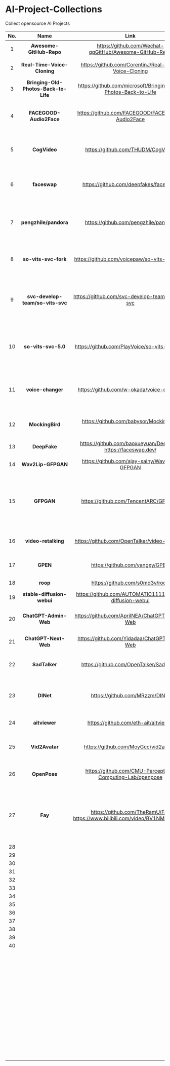 # AI-Project-Collections
Collect opensource AI Projects


| No. |                 Name                 |                             Link                             |                             Intro                             | Fork      |
| :--: | :----------------------------------: | :----------------------------------------------------------: | :----------------------------------------------------------: | --------- |
|  1   |       **Awesome-GitHub-Repo**        |    https://github.com/Wechat-ggGitHub/Awesome-GitHub-Repo    |          收集整理 GitHub 上高质量、有趣的开源项目。          |           |
|  2   |     **Real-Time-Voice-Cloning**      |     https://github.com/CorentinJ/Real-Time-Voice-Cloning     | Clone a voice in 5 seconds to generate arbitrary speech in real-time |           |
|  3   | **Bringing-Old-Photos-Back-to-Life** | https://github.com/microsoft/Bringing-Old-Photos-Back-to-Life |          Microsoft: Bringing Old Photo Back to Life          | 12.4      |
|  4   |       **FACEGOOD-Audio2Face**        |       https://github.com/FACEGOOD/FACEGOOD-Audio2Face        | We create a project that transforms audio to blendshape weights,and drives the digital human,xiaomei,in UE project. |           |
|  5   |             **CogVideo**             |              https://github.com/THUDM/CogVideo               | Text-to-video generation. The repo for ICLR2023 paper "CogVideo: Large-scale Pretraining for Text-to-Video Generation via Transformers" |           |
|  6   |             **faceswap**             |            https://github.com/deepfakes/faceswap             | Deepfakes Software For All<br />FaceSwap｜Windows全流程安装部署教程<br />https://openai.wiki/faceswap-windows.html | 46k       |
|  7   |        **pengzhile/pandora**         |             https://github.com/pengzhile/pandora             | 潘多拉 (Pandora)，一个让你呼吸顺畅的 ChatGPT。<br />潘多拉实现了网页版 ChatGPT 的主要操作。后端优化，绕过 Cloudflare，速度喜人。 |           |
|  8   |         **so-vits-svc-fork**         |         https://github.com/voicepaw/so-vits-svc-fork         | A fork of [`so-vits-svc`](https://github.com/svc-develop-team/so-vits-svc) with **realtime support** and **greatly improved interface**. Based on branch `4.0` (v1) (or `4.1`) and the models are compatible. | 5.7k      |
|  9   |   **svc-develop-team/so-vits-svc**   |       https://github.com/svc-develop-team/so-vits-svc        | 歌声音色转换模型，通过SoftVC内容编码器提取源音频语音特征，与F0同时输入VITS替换原本的文本输入达到歌声转换的效果。同时，更换声码器为 [NSF HiFiGAN](https://github.com/openvpi/DiffSinger/tree/refactor/modules/nsf_hifigan)解决断音问题。 | 15.4k     |
|  10  |         **so-vits-svc-5.0**          |         https://github.com/PlayVoice/so-vits-svc-5.0         | Core Engine of Singing Voice Conversion & Singing Voice Clone<br />Variational Inference with adversarial learning for end-to-end Singing Voice Conversion based on VITS | 1.2k      |
|  11  |          **voice-changer**           |           https://github.com/w-okada/voice-changer           | This is a client software for performing real-time voice conversion using various Voice Conversion (VC) AI. The supported AI for voice conversion are as follows. |           |
|  12  |           **MockingBird**            | https://github.com/babysor/MockingBird<br /><br /> | AI拟声: 5秒内克隆您的声音并生成任意语音内容 Clone a voice in 5 seconds to generate arbitrary speech in real-time | **29.4k** |
|  13  |             **DeepFake**             | https://github.com/baoxueyuan/DeepFake<br />https://faceswap.dev/ |                  DeepFake 深度伪造技术专栏                   | 4         |
|  14  |          **Wav2Lip-GFPGAN**          |         https://github.com/ajay-sainy/Wav2Lip-GFPGAN         | Combine Lip Sync AI and Face Restoration AI to get ultra high quality videos. | 400       |
|  15  |              **GFPGAN**              |             https://github.com/TencentARC/GFPGAN             | GFPGAN aims at developing a **Practical Algorithm for Real-world Face Restoration**.<br/>It leverages rich and diverse priors encapsulated in a pretrained face GAN (*e.g.*, StyleGAN2) for blind face restoration. |           |
|  16  |         **video-retalking**          |        https://github.com/OpenTalker/video-retalking         | VideoReTalking: Audio-based Lip Synchronization for Talking Head Video Editing In the Wild | 760       |
|  17  |               **GPEN**               |                https://github.com/yangxy/GPEN                | GAN Prior Embedded Network for Blind Face Restoration in the Wild | 2k        |
|  18  |               **roop**               |                https://github.com/s0md3v/roop                |              one-click **deepfake** (face swap)              | 10.8k     |
|  19  |      **stable-diffusion-webui**      |   https://github.com/AUTOMATIC1111/stable-diffusion-webui    |                   Stable Diffusion web UI                    | 84k       |
|  20  |        **ChatGPT-Admin-Web**         |        https://github.com/AprilNEA/ChatGPT-Admin-Web         | 带有用户管理和后台管理系统的 ChatGPT WebUI<br />https://lmo.best/ (hotmail / 2..1) | 1.8k      |
|  21  |         **ChatGPT-Next-Web**         |         https://github.com/Yidadaa/ChatGPT-Next-Web          |           一键免费部署你的私人 ChatGPT 网页应用。            |           |
|  22  |            **SadTalker**             |           https://github.com/OpenTalker/SadTalker            | SadTalker：Learning Realistic 3D Motion Coefficients for Stylized Audio-Driven Single Image Talking Face Animation | 4.5k      |
|  23  |              **DINet**               |                https://github.com/MRzzm/DINet                | The source code of "DINet: deformation inpainting network for realistic face visually dubbing on high resolution video." |           |
|  24  |            **aitviewer**             |             https://github.com/eth-ait/aitviewer             | A set of tools to visualize and interact with sequences of 3D data. | 320       |
|  25  |            **Vid2Avatar**            |             https://github.com/MoyGcc/vid2avatar             | Vid2Avatar: 3D Avatar Reconstruction from Videos in the Wild via Self-supervised Scene Decomposition |           |
|  26  |             **OpenPose**             |   https://github.com/CMU-Perceptual-Computing-Lab/openpose   | OpenPose: Real-time multi-person keypoint detection library for body, face, hands, and foot estimation |           |
|  27  |               **Fay**                | https://github.com/TheRamU/Fay<br />https://www.bilibili.com/video/BV1NM411B7Ab | Fay是一个完整的开源项目，包含Fay控制器及数字人模型，<br />可灵活组合出不同的应用场景：虚拟主播、现场推销货、<br />商品导购、语音助理、远程语音助理、数字人互动、数字人面试官及心理测评、贾维斯、Her |           |
|  28  |                                      |                                                              |                                                              |           |
|  29  |                                      |                                                              |                                                              |           |
|  30  |                                      |                                                              |                                                              |           |
|  31  |                                      |                                                              |                                                              |           |
|  32  |                                      |                                                              |                                                              |           |
|  33  |                                      |                                                              |                                                              |           |
|  34  |                                      |                                                              |                                                              |           |
|  35  |                                      |                                                              |                                                              |           |
|  36  |                                      |                                                              |                                                              |           |
|  37  |                                      |                                                              |                                                              |           |
|  38  |                                      |                                                              |                                                              |           |
|  39  |                                      |                                                              |                                                              |           |
|  40  |                                      |                                                              |                                                              |           |
|      |                                      |                                                              |                                                              |           |
|      |                                      |                                                              |                                                              |           |
|      |                                      |                                                              |                                                              |           |
|      |                                      |                                                              |                                                              |           |
|      |                                      |                                                              |                                                              |           |
|      |                                      |                                                              |                                                              |           |
|      |                                      |                                                              |                                                              |           |
|      |                                      |                                                              |                                                              |           |
|      |                                      |                                                              |                                                              |           |
|      |                                      |                                                              |                                                              |           |
|      |                                      |                                                              |                                                              |           |
|      |                                      |                                                              |                                                              |           |
|      |                                      |                                                              |                                                              |           |
|      |                                      |                                                              |                                                              |           |
|      |                                      |                                                              |                                                              |           |
|      |                                      |                                                              |                                                              |           |
|      |                                      |                                                              |                                                              |           |
|      |                                      |                                                              |                                                              |           |
|      |                                      |                                                              |                                                              |           |
|      |                                      |                                                              |                                                              |           |
|      |                                      |                                                              |                                                              |           |
|      |                                      |                                                              |                                                              |           |
|      |                                      |                                                              |                                                              |           |
|      |                                      |                                                              |                                                              |           |
|      |                                      |                                                              |                                                              |           |
|      |                                      |                                                              |                                                              |           |
|      |                                      |                                                              |                                                              |           |
|      |                                      |                                                              |                                                              |           |
|      |                                      |                                                              |                                                              |           |
|      |                                      |                                                              |                                                              |           |
|      |                                      |                                                              |                                                              |           |
|      |                                      |                                                              |                                                              |           |
|      |                                      |                                                              |                                                              |           |
|      |                                      |                                                              |                                                              |           |
|      |                                      |                                                              |                                                              |           |
|      |                                      |                                                              |                                                              |           |
|      |                                      |                                                              |                                                              |           |
|      |                                      |                                                              |                                                              |           |
|      |                                      |                                                              |                                                              |           |
|      |                                      |                                                              |                                                              |           |
|      |                                      |                                                              |                                                              |           |
|      |                                      |                                                              |                                                              |           |
|      |                                      |                                                              |                                                              |           |
|      |                                      |                                                              |                                                              |           |
|      |                                      |                                                              |                                                              |           |
|      |                                      |                                                              |                                                              |           |
|      |                                      |                                                              |                                                              |           |
|      |                                      |                                                              |                                                              |           |
|      |                                      |                                                              |                                                              |           |
|      |                                      |                                                              |                                                              |           |
|      |                                      |                                                              |                                                              |           |
|      |                                      |                                                              |                                                              |           |
|      |                                      |                                                              |                                                              |           |
|      |                                      |                                                              |                                                              |           |
|      |                                      |                                                              |                                                              |           |
|      |                                      |                                                              |                                                              |           |
|      |                                      |                                                              |                                                              |           |
|      |                                      |                                                              |                                                              |           |

